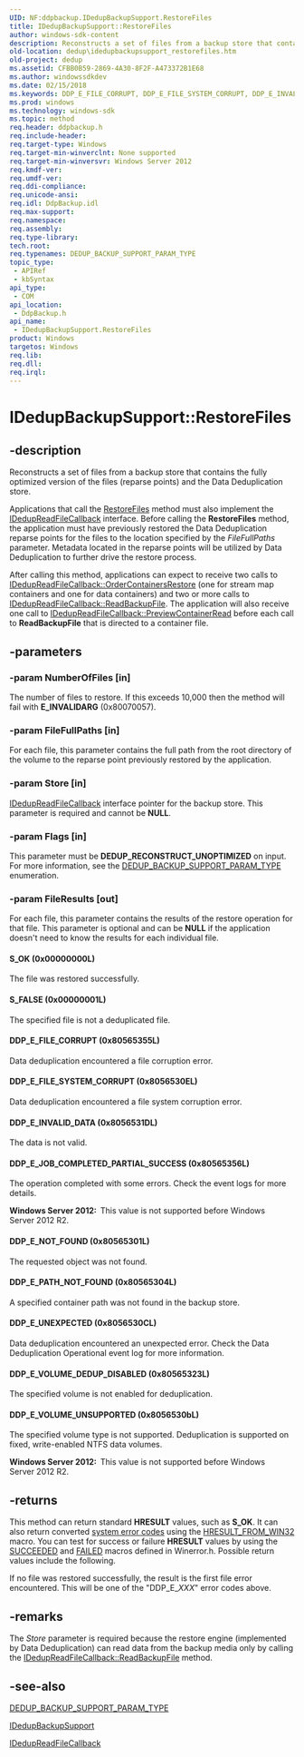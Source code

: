 ```yaml
---
UID: NF:ddpbackup.IDedupBackupSupport.RestoreFiles
title: IDedupBackupSupport::RestoreFiles
author: windows-sdk-content
description: Reconstructs a set of files from a backup store that contains the fully optimized version of the files (reparse points) and the Data Deduplication store.
old-location: dedup\idedupbackupsupport_restorefiles.htm
old-project: dedup
ms.assetid: CFBB0B59-2869-4A30-8F2F-A473372B1E68
ms.author: windowssdkdev
ms.date: 02/15/2018
ms.keywords: DDP_E_FILE_CORRUPT, DDP_E_FILE_SYSTEM_CORRUPT, DDP_E_INVALID_DATA, DDP_E_JOB_COMPLETED_PARTIAL_SUCCESS, DDP_E_NOT_FOUND, DDP_E_PATH_NOT_FOUND, DDP_E_UNEXPECTED, DDP_E_VOLUME_DEDUP_DISABLED, DDP_E_VOLUME_UNSUPPORTED, IDedupBackupSupport interface [Data Deduplication API],RestoreFiles method, IDedupBackupSupport.RestoreFiles, IDedupBackupSupport::RestoreFiles, RestoreFiles, RestoreFiles method [Data Deduplication API], RestoreFiles method [Data Deduplication API],IDedupBackupSupport interface, S_FALSE, S_OK, ddpbackup/IDedupBackupSupport::RestoreFiles, dedup.idedupbackupsupport_restorefile, dedup.idedupbackupsupport_restorefiles
ms.prod: windows
ms.technology: windows-sdk
ms.topic: method
req.header: ddpbackup.h
req.include-header: 
req.target-type: Windows
req.target-min-winverclnt: None supported
req.target-min-winversvr: Windows Server 2012
req.kmdf-ver: 
req.umdf-ver: 
req.ddi-compliance: 
req.unicode-ansi: 
req.idl: DdpBackup.idl
req.max-support: 
req.namespace: 
req.assembly: 
req.type-library: 
tech.root: 
req.typenames: DEDUP_BACKUP_SUPPORT_PARAM_TYPE
topic_type:
 - APIRef
 - kbSyntax
api_type:
 - COM
api_location:
 - DdpBackup.h
api_name:
 - IDedupBackupSupport.RestoreFiles
product: Windows
targetos: Windows
req.lib: 
req.dll: 
req.irql: 
---
```


# IDedupBackupSupport::RestoreFiles


## -description


Reconstructs a set of files from a backup store that contains the fully optimized version of the files 
     (reparse points) and the Data Deduplication store.

Applications that call the 
    <a href="dedup.idedupbackupsupport_restorefile">RestoreFiles</a> method must also implement 
    the <a href="https://msdn.microsoft.com/0B7F5A5B-EB60-4BAF-86AF-D9101F3B482C">IDedupReadFileCallback</a> interface. Before 
    calling the <b>RestoreFiles</b> method, the 
    application must have previously restored the Data Deduplication reparse points for the files to the location 
    specified by the <i>FileFullPaths</i> parameter. Metadata located in the reparse points will be 
    utilized by Data Deduplication to further drive the restore process.

After calling this method, applications can expect to receive two calls to 
    <a href="https://msdn.microsoft.com/25871056-5833-40DA-9C5B-690DCAB16E5C">IDedupReadFileCallback::OrderContainersRestore</a> 
    (one for stream map containers and one for data containers) and two or more calls to 
    <a href="https://msdn.microsoft.com/9A85B32B-7430-46AC-A9BF-2896651F40AF">IDedupReadFileCallback::ReadBackupFile</a>. 
    The application will also receive one call to 
    <a href="https://msdn.microsoft.com/A3AFB530-ED97-4BEC-BF9D-668115E36A36">IDedupReadFileCallback::PreviewContainerRead</a> 
    before each call to 
    <b>ReadBackupFile</b> that is directed 
    to a container file.


## -parameters




### -param NumberOfFiles [in]

The number of files to restore. If this exceeds 10,000 then the method will fail with 
      <b>E_INVALIDARG</b> (0x80070057).


### -param FileFullPaths [in]

For each file, this parameter contains the full path from the root directory of the volume to the reparse 
      point previously restored by the application.


### -param Store [in]


<a href="https://msdn.microsoft.com/0B7F5A5B-EB60-4BAF-86AF-D9101F3B482C">IDedupReadFileCallback</a> interface pointer 
      for the backup store. This parameter is required and cannot be <b>NULL</b>.


### -param Flags [in]

This parameter must be <b>DEDUP_RECONSTRUCT_UNOPTIMIZED</b> on input. For more 
      information, see the 
      <a href="https://msdn.microsoft.com/654663C4-1E28-435A-9D81-1E390BC66B62">DEDUP_BACKUP_SUPPORT_PARAM_TYPE</a> 
       enumeration.


### -param FileResults [out]

For each file, this parameter contains the results of the restore operation for that file. This parameter 
      is optional and can be <b>NULL</b> if the application doesn't need to know the results for each individual file.



#### S_OK (0x00000000L)

The file was restored successfully.



#### S_FALSE (0x00000001L)

The specified file is not a deduplicated file.



#### DDP_E_FILE_CORRUPT (0x80565355L)

Data deduplication encountered a file corruption error.



#### DDP_E_FILE_SYSTEM_CORRUPT (0x8056530EL)

Data deduplication encountered a file system corruption error.



#### DDP_E_INVALID_DATA (0x8056531DL)

The data is not valid.



#### DDP_E_JOB_COMPLETED_PARTIAL_SUCCESS (0x80565356L)

The operation completed with some errors. Check the event logs for more details.

<b>Windows Server 2012:  </b>This value is not supported before Windows Server 2012 R2.



#### DDP_E_NOT_FOUND (0x80565301L)

The requested object was not found.



#### DDP_E_PATH_NOT_FOUND (0x80565304L)

A specified container path was not found in the backup store.



#### DDP_E_UNEXPECTED (0x8056530CL)

Data deduplication encountered an unexpected error. Check the Data Deduplication Operational event log 
        for more information.



#### DDP_E_VOLUME_DEDUP_DISABLED (0x80565323L)

The specified volume is not enabled for deduplication.



#### DDP_E_VOLUME_UNSUPPORTED (0x8056530bL)

The specified volume type is not supported. Deduplication is supported on fixed, write-enabled NTFS data 
         volumes.

<b>Windows Server 2012:  </b>This value is not supported before Windows Server 2012 R2.


## -returns



This method can return standard <b>HRESULT</b> values, such as 
       <b>S_OK</b>. It can also return converted 
       <a href="https://msdn.microsoft.com/4a3a8feb-a05f-4614-8f04-1f507da7e5b7">system error codes</a> using the 
       <a href="_com_hresult_from_win32">HRESULT_FROM_WIN32</a> macro. You can test for success 
       or failure <b>HRESULT</b> values by using the 
       <a href="_com_succeeded">SUCCEEDED</a> and 
       <a href="_com_failed">FAILED</a> macros defined in Winerror.h. Possible 
       return values include the following.

If no file was restored successfully, the result is the first file error encountered. This will be one of the 
       "DDP_E_<i>XXX</i>" error codes above.




## -remarks



The <i>Store</i> parameter is required because the restore engine (implemented by Data 
    Deduplication) can read data from the backup media only by calling the 
    <a href="https://msdn.microsoft.com/9A85B32B-7430-46AC-A9BF-2896651F40AF">IDedupReadFileCallback::ReadBackupFile</a> 
    method.




## -see-also




<a href="https://msdn.microsoft.com/654663C4-1E28-435A-9D81-1E390BC66B62">DEDUP_BACKUP_SUPPORT_PARAM_TYPE</a>



<a href="https://msdn.microsoft.com/45AACC37-3C83-4DBA-8C18-26D76ED831BB">IDedupBackupSupport</a>



<a href="https://msdn.microsoft.com/0B7F5A5B-EB60-4BAF-86AF-D9101F3B482C">IDedupReadFileCallback</a>
 

 

